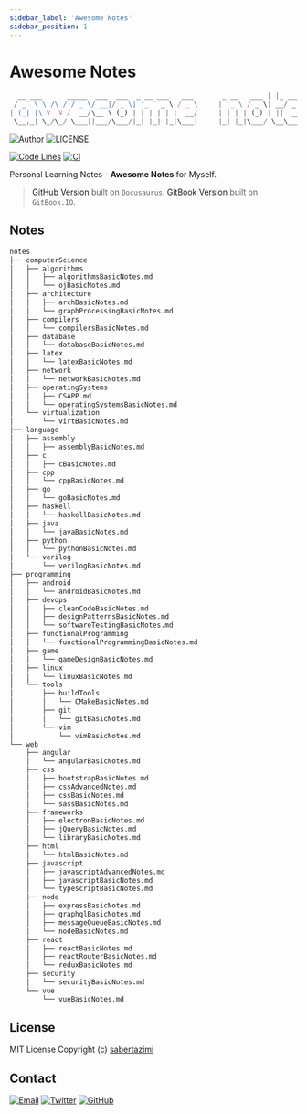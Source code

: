 ```yaml
---
sidebar_label: 'Awesome Notes'
sidebar_position: 1
---
```


# Awesome Notes

```js
  __ ___      _____  ___  ___  _ __ ___   ___       _ __   ___ | |_ ___  ___
 / _` \ \ /\ / / _ \/ __|/ _ \| '_ ` _ \ / _ \     | '_ \ / _ \| __/ _ \/ __|
| (_| |\ V  V /  __/\__ \ (_) | | | | | |  __/     | | | | (_) | ||  __/\__ \
 \__,_| \_/\_/ \___||___/\___/|_| |_| |_|\___|     |_| |_|\___/ \__\___||___/
```

[![Author](https://img.shields.io/badge/author-sabertaz-lightgrey?style=for-the-badge)](https://github.com/sabertazimi)
[![LICENSE](https://img.shields.io/github/license/sabertazimi/awesome-notes?style=for-the-badge)](https://raw.githubusercontent.com/sabertazimi/awesome-notes/main/LICENSE)

[![Code Lines](https://img.shields.io/tokei/lines/github/sabertazimi/awesome-notes?style=for-the-badge&logo=visualstudiocode)](https://github.com/sabertazimi/awesome-notes)
[![CI](https://img.shields.io/github/workflow/status/sabertazimi/awesome-notes/CI/main?style=for-the-badge&logo=github)](https://github.com/sabertazimi/awesome-notes/actions/workflows/ci.yml)

Personal Learning Notes - **Awesome Notes** for Myself.

> [GitHub Version](https://sabertazimi.github.io/awesome-notes)
> built on `Docusaurus`.
> [GitBook Version](https://notes.tazimi.dev)
> built on `GitBook.IO`.

## Notes

```bash
notes
├── computerScience
│   ├── algorithms
│   │   ├── algorithmsBasicNotes.md
│   │   └── ojBasicNotes.md
│   ├── architecture
│   │   ├── archBasicNotes.md
│   │   └── graphProcessingBasicNotes.md
│   ├── compilers
│   │   └── compilersBasicNotes.md
│   ├── database
│   │   └── databaseBasicNotes.md
│   ├── latex
│   │   └── latexBasicNotes.md
│   ├── network
│   │   └── networkBasicNotes.md
│   ├── operatingSystems
│   │   ├── CSAPP.md
│   │   └── operatingSystemsBasicNotes.md
│   └── virtualization
│       └── virtBasicNotes.md
├── language
│   ├── assembly
│   │   ├── assemblyBasicNotes.md
│   ├── c
│   │   ├── cBasicNotes.md
│   ├── cpp
│   │   └── cppBasicNotes.md
│   ├── go
│   │   └── goBasicNotes.md
│   ├── haskell
│   │   └── haskellBasicNotes.md
│   ├── java
│   │   └── javaBasicNotes.md
│   ├── python
│   │   └── pythonBasicNotes.md
│   └── verilog
│       └── verilogBasicNotes.md
├── programming
│   ├── android
│   │   └── androidBasicNotes.md
│   ├── devops
│   │   ├── cleanCodeBasicNotes.md
│   │   ├── designPatternsBasicNotes.md
│   │   └── softwareTestingBasicNotes.md
│   ├── functionalProgramming
│   │   └── functionalProgrammingBasicNotes.md
│   ├── game
│   │   └── gameDesignBasicNotes.md
│   ├── linux
│   │   └── linuxBasicNotes.md
│   └── tools
│       ├── buildTools
│       │   └── CMakeBasicNotes.md
│       ├── git
│       │   └── gitBasicNotes.md
│       └── vim
│           └── vimBasicNotes.md
└── web
    ├── angular
    │   └── angularBasicNotes.md
    ├── css
    │   ├── bootstrapBasicNotes.md
    │   ├── cssAdvancedNotes.md
    │   ├── cssBasicNotes.md
    │   └── sassBasicNotes.md
    ├── frameworks
    │   ├── electronBasicNotes.md
    │   ├── jQueryBasicNotes.md
    │   └── libraryBasicNotes.md
    ├── html
    │   └── htmlBasicNotes.md
    ├── javascript
    │   ├── javascriptAdvancedNotes.md
    │   ├── javascriptBasicNotes.md
    │   └── typescriptBasicNotes.md
    ├── node
    │   ├── expressBasicNotes.md
    │   ├── graphqlBasicNotes.md
    │   ├── messageQueueBasicNotes.md
    │   └── nodeBasicNotes.md
    ├── react
    │   ├── reactBasicNotes.md
    │   ├── reactRouterBasicNotes.md
    │   └── reduxBasicNotes.md
    ├── security
    │   └── securityBasicNotes.md
    └── vue
        └── vueBasicNotes.md
```

## License

MIT License Copyright (c) [sabertazimi](https://github.com/sabertazimi)

## Contact

[![Email](https://img.shields.io/badge/-Gmail-ea4335?style=for-the-badge&logo=gmail&logoColor=white)](mailto:sabertazimi@gmail.com)
[![Twitter](https://img.shields.io/badge/-Twitter-1da1f2?style=for-the-badge&logo=twitter&logoColor=white)](https://twitter.com/sabertazimi)
[![GitHub](https://img.shields.io/badge/-GitHub-181717?style=for-the-badge&logo=github&logoColor=white)](https://github.com/sabertazimi)

